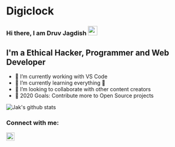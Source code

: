 # Digiclock

### Hi there, I am Druv Jagdish <a><img src="https://media.giphy.com/media/hvRJCLFzcasrR4ia7z/giphy.gif" width="25px"></a>


## I'm a Ethical Hacker, Programmer and Web Developer

- 🔭 I’m currently working with VS Code 
- 🌱 I’m currently learning everything 🤣
- 👯 I’m looking to collaborate with other content creators
- 🥅 2020 Goals: Contribute more to Open Source projects

 <!---[![Jak's github stats](https://github-readme-stats.vercel.app/api?username=jak3456)](https://github.com/jak3456/github-readme-stats)-->
![Jak's github stats](https://github-readme-stats.vercel.app/api?username=jak3456&show_icons=true&theme=radical)

### Connect with me:


[<img align="left" alt="codeSTACKr | Instagram" width="22px" src="https://cdn.jsdelivr.net/npm/simple-icons@v3/icons/instagram.svg" />][instagram]

<br />


[instagram]: https://instagram.com/anubhavkrishna1
